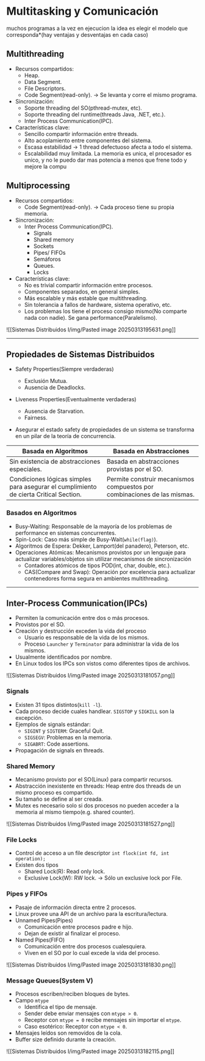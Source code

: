 # Multitasking y Comunicación
muchos programas a la vez en ejecucion
la idea es elegir el modelo que corresponda*(hay ventajas y desventajas en cada caso)



## Multithreading
- Recursos compartidos:
	- Heap.
	- Data Segment.
	- File Descriptors.
	- Code Segment(read-only). -> Se levanta y corre el mismo programa.
- Sincronización:
	- Soporte threading del SO(pthread-mutex, etc).
	- Soporte threading del runtime(threads Java, .NET, etc.).
	- Inter Process Communication(IPC). 
- Características clave:
	- Sencillo compartir información entre threads.
	- Alto acoplamiento entre componentes del sistema.
	- Escasa estabilidad -> 1 thread defectuoso afecta a todo el sistema.
	- Escalabilidad muy limitada. La memoria es unica, el procesador es unico, y no le puedo dar mas potencia a menos que frene todo y mejore la compu

## Multiprocessing
- Recursos compartidos:
	- Code Segment(read-only). -> Cada proceso tiene su propia memoria.
- Sincronización:
	- Inter Process Communication(IPC).
		- Signals
		- Shared memory
		- Sockets
		- Pipes/ FIFOs
		- Semáforos
		- Queues.
		- Locks
- Características clave:
	- No es trivial compartir información entre procesos.
	- Componentes separados, en general simples.
	- Más escalable y más estable que multithreading.
	- Sin tolerancia a fallos de hardware, sistema operativo, etc.
	- Los problemas los tiene el proceso consigo mismo(No comparte nada con nadie). Se gana performance(Paralelismo).


![[Sistemas Distribuidos I/img/Pasted image 20250313195631.png]]

---
## Propiedades de Sistemas Distribuidos
- Safety Properties(Siempre verdaderas)
	- Exclusión Mutua.
	- Ausencia de Deadlocks.
- Liveness Properties(Eventualmente verdaderas)
	- Ausencia de Starvation.
	- Fairness.

- Asegurar el estado safety de propiedades de un sistema se transforma en un pilar de la teoría de concurrencia.


| Basada en Algoritmos                                                                  | Basada en Abstracciones                                                  |
| ------------------------------------------------------------------------------------- | ------------------------------------------------------------------------ |
| Sin existencia de abstracciones especiales.                                           | Basada en abstracciones provistas por el SO.                             |
| Condiciones lógicas simples para asegurar el cumplimiento de cierta Critical Section. | Permite construir mecanismos compuestos por combinaciones de las mismas. |

### Basados en Algoritmos
- Busy-Waiting: Responsable de la mayoría de los problemas de performance en sistemas concurrentes.
- Spin-Lock: Caso más simple de Busy-Wait(`while(flag)`).
- Algoritmos de Espera: Dekker, Lamport(del panadero), Peterson, etc.
- Operaciones Atómicas: Mecanismos provistos por un lenguaje para actualizar variables/objetos sin utilizar mecanismos de sincronización
	- Contadores atómicos de tipos POD(int, char, double, etc.).
	- CAS(Compare and Swap): Operación por excelencia para actualizar contenedores forma segura en ambientes multithreading.


---
## Inter-Process Communication(IPCs)
- Permiten la comunicación entre dos o más procesos.
- Provistos por el SO.
- Creación y destrucción exceden la vida del proceso
	- Usuario es responsable de la vida de los mismos.
	- Proceso `Launcher` y `Terminator` para administrar la vida de los mismos.
- Usualmente identificados por nombre.
- En Linux todos los IPCs son vistos como diferentes tipos de archivos.

![[Sistemas Distribuidos I/img/Pasted image 20250313181057.png]]

### Signals
- Existen 31 tipos distintos(`kill -l`).
- Cada proceso decide cuales handlear. `SIGSTOP` y `SIGKILL` son la excepción.
- Ejemplos de signals estándar:
	- `SIGINT` y `SIGTERM`: Graceful Quit.
	- `SIGSEGV`: Problemas en la memoria.
	- `SIGABRT`: Code assertions.
- Propagación de signals en threads.

### Shared Memory
- Mecanismo provisto por el SO(Linux) para compartir recursos.
- Abstracción inexistente en threads: Heap entre dos threads de un mismo proceso es compartido.
- Su tamaño se define al ser creada.
- Mutex es necesario solo si dos procesos no pueden acceder a la memoria al mismo tiempo(e.g. shared counter).

![[Sistemas Distribuidos I/img/Pasted image 20250313181527.png]]

### File Locks
- Control de acceso a un file descriptor
	`int flock(int fd, int operation);`
- Existen dos tipos
	- Shared Lock(R): Read only lock.
	- Exclusive Lock(W): RW lock. -> Sólo un exclusive lock por File.


### Pipes y FIFOs
- Pasaje de información directa entre 2 procesos.
- Linux provee una API de un archivo para la escritura/lectura.
- Unnamed Pipes(Pipes)
	- Comunicación entre procesos padre e hijo.
	- Dejan de existir al finalizar el proceso.
- Named Pipes(FIFO)
	- Comunicación entre dos procesos cualesquiera.
	- Viven en el SO por lo cual excede la vida del proceso.

![[Sistemas Distribuidos I/img/Pasted image 20250313181830.png]]


### Message Queues(System V)
- Procesos escriben/reciben bloques de bytes.
- Campo `mtype`
	- Identifica el tipo de mensaje.
	- Sender debe enviar mensajes con `mtype > 0`.
	- Receptor con `mtype = 0` recibe mensajes sin importar el `mtype`.
	- Caso esotérico: Receptor con `mtype < 0`.
- Mensajes leídos son removidos de la cola.
- Buffer size definido durante la creación.

![[Sistemas Distribuidos I/img/Pasted image 20250313182115.png]]

